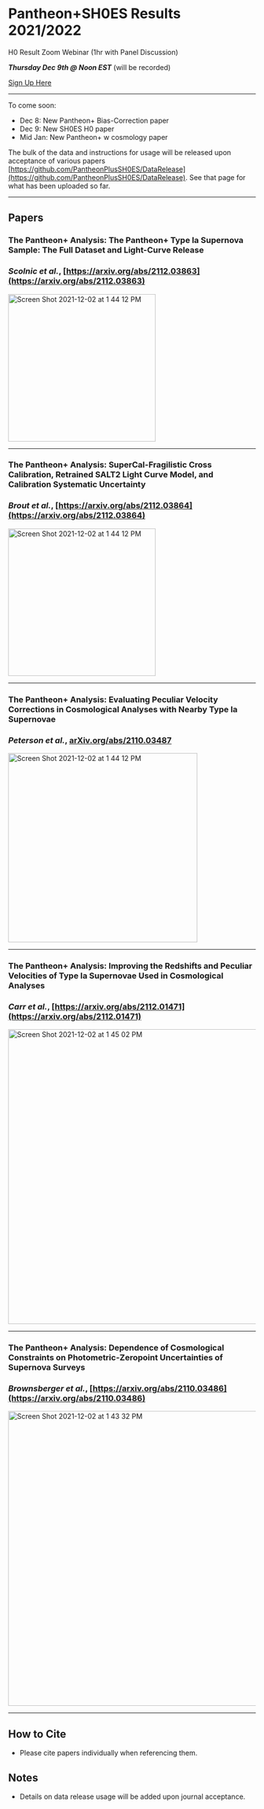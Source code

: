 # Pantheon+SH0ES Results 2021/2022

H0 Result Zoom Webinar (1hr with Panel Discussion)

***Thursday Dec 9th @ Noon EST*** (will be recorded)

[Sign Up Here](https://duke.zoom.us/webinar/register/WN_nfMfL0WSSeKGQpCG1heL5Q?_x_zm_rtaid=EQCjgh9zRKuUeZtSn58jFg.1638894828947.8b59b14e3ce9df34db6ae405a8be80e7&_x_zm_rhtaid=92)

<hr />

To come soon:
* Dec 8: New Pantheon+ Bias-Correction paper
* Dec 9: New SH0ES H0 paper 
* Mid Jan: New Pantheon+ w cosmology paper 

The bulk of the data and instructions for usage will be released upon acceptance of various papers [https://github.com/PantheonPlusSH0ES/DataRelease](https://github.com/PantheonPlusSH0ES/DataRelease). See that page for what has been uploaded so far.

<hr />

## Papers

### The Pantheon+ Analysis: The Pantheon+ Type Ia Supernova Sample: The Full Dataset and Light-Curve Release
### *Scolnic et al.*, [https://arxiv.org/abs/2112.03863](https://arxiv.org/abs/2112.03863)

<img width="300" alt="Screen Shot 2021-12-02 at 1 44 12 PM" src="https://user-images.githubusercontent.com/5403753/145083029-2a35fe99-a727-4d2a-b8fe-c0147534a7b5.png">
<hr />

### The Pantheon+ Analysis: SuperCal-Fragilistic Cross Calibration, Retrained SALT2 Light Curve Model, and Calibration Systematic Uncertainty
### *Brout et al.*, [https://arxiv.org/abs/2112.03864](https://arxiv.org/abs/2112.03864)

<img width="300" alt="Screen Shot 2021-12-02 at 1 44 12 PM" src="https://user-images.githubusercontent.com/5403753/145082618-e62a23b3-791a-4fa1-89b9-a4ef88e5d7a5.png">
<hr />

### The Pantheon+ Analysis: Evaluating Peculiar Velocity Corrections in Cosmological Analyses with Nearby Type Ia Supernovae 
### *Peterson et al.*, [arXiv.org/abs/2110.03487](https://arxiv.org/abs/2110.03487)

<img width="385" alt="Screen Shot 2021-12-02 at 1 44 12 PM" src="https://user-images.githubusercontent.com/33528267/144483599-fa75d682-8cb0-4bd9-8a3f-03834fc87e5b.png">
<hr />

### The Pantheon+ Analysis: Improving the Redshifts and Peculiar Velocities of Type Ia Supernovae Used in Cosmological Analyses 
### *Carr et al.*, [https://arxiv.org/abs/2112.01471](https://arxiv.org/abs/2112.01471)

<img width="600" alt="Screen Shot 2021-12-02 at 1 45 02 PM" src="https://user-images.githubusercontent.com/33528267/144483714-bf14d6a9-9e79-476b-a0a0-badef90c9ffc.png">
<hr />

### The Pantheon+ Analysis: Dependence of Cosmological Constraints on Photometric-Zeropoint Uncertainties of Supernova Surveys 
### *Brownsberger et al.*, [https://arxiv.org/abs/2110.03486](https://arxiv.org/abs/2110.03486)

<img width="600" alt="Screen Shot 2021-12-02 at 1 43 32 PM" src="https://user-images.githubusercontent.com/33528267/144483545-c191d5e9-c774-4c13-9b2b-691dfa4efdc1.png">
<hr />


## How to Cite

* Please cite papers individually when referencing them.


## Notes

* Details on data release usage will be added upon journal acceptance.
 



